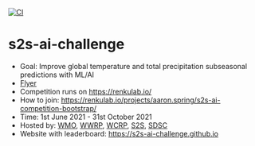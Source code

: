 [![CI](https://github.com/s2s-ai-challenge/s2s-ai-challenge.github.io/actions/workflows/get_leaderboard.yml/badge.svg)](https://github.com/s2s-ai-challenge/s2s-ai-challenge.github.io/actions/workflows/get_leaderboard.yml)

# s2s-ai-challenge

- Goal: Improve global temperature and total precipitation subseasonal predictions with ML/AI
- [Flyer](https://todo)
- Competition runs on https://renkulab.io/
- How to join: https://renkulab.io/projects/aaron.spring/s2s-ai-competition-bootstrap/
- Time: 1st June 2021 - 31st October 2021
- Hosted by: [WMO](https://public.wmo.int/en), [WWRP](https://community.wmo.int/activity-areas/wwrp), [WCRP](https://www.wcrp-climate.org/), [S2S](http://s2sprediction.net/), [SDSC](https://datascience.ch/renku/)
- Website with leaderboard: https://s2s-ai-challenge.github.io
